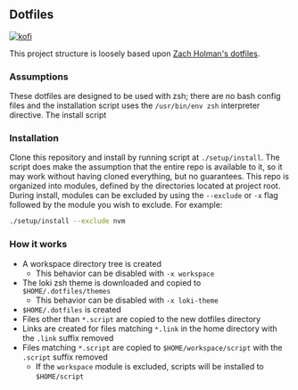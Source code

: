 ## Dotfiles

[![kofi](https://img.shields.io/badge/ko--fi-Support%20me%20-hotpink?logo=kofi&logoColor=white)](https://ko-fi.com/subtlepseudonym)

This project structure is loosely based upon [Zach Holman's dotfiles](https://github.com/holman/dotfiles/).

### Assumptions
These dotfiles are designed to be used with zsh; there are no bash config files and the installation script
uses the `/usr/bin/env zsh` interpreter directive. The install script 

### Installation
Clone this repository and install by running script at `./setup/install`. The script does make the assumption
that the entire repo is available to it, so it may work without having cloned everything, but no guarantees.
This repo is organized into modules, defined by the directories located at project root. During install, modules
can be excluded by using the `--exclude` or `-x` flag followed by the module you wish to exclude.
For example:
```zsh
./setup/install --exclude nvm
```

### How it works
- A workspace directory tree is created
	- This behavior can be disabled with `-x workspace`
- The loki zsh theme is downloaded and copied to `$HOME/.dotfiles/themes`
	- This behavior can be disabled with `-x loki-theme`
- `$HOME/.dotfiles` is created
- Files other than `*.script` are copied to the new dotfiles directory
- Links are created for files matching `*.link` in the home directory with the `.link` suffix removed
- Files matching `*.script` are copied to `$HOME/workspace/script` with the `.script` suffix removed
	- If the `workspace` module is excluded, scripts will be installed to `$HOME/script`
